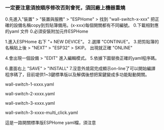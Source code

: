 ### 一定要注意須按順序修改否則會死，須回廠上機器重燒

0.先進入"裝置" > "裝置與服務" > "ESPHome" > 找到 "wall-switch-x-xxx"  把正確的設備名稱copy到剪貼簿備用。(x-xxx)每個開關都有不同編號。
0.下載相對應的yaml 文件
0.必須安裝附加元件ESPHome

1.進入ESPHome 右下 "+ NEW DEVICE"。
2.選擇 "CONTINUE"。
3.把剪貼簿的名稱貼上後 > "NEXT" > "ESP32" > SKIP。 出現就正確 "ONLINE"


4.會出現一個設備 > "EDIT" 進入編輯模式。
5.依據下圖替換正確的yaml程序碼。

6.畫面右上 "SAVE" > "INSTALL"
7.沒意外燒寫完成顯示on-line了可以開始編譯程序碼了，目前堤供1~3鍵標準版以及解偶後想把案鍵變成多功能點動開關。

wall-switch-1-xxxx.yaml

wall-switch-2-xxxx.yaml

wall-switch-3-xxxx.yaml

wall-switch-3-xxxx-multi_click.yaml


這是一路開關標準版ESPHome yaml檔，須注意
